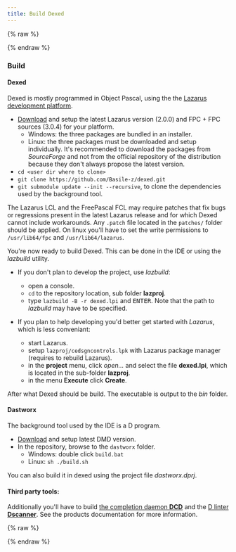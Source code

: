 ```yaml
---
title: Build Dexed
---
```


{% raw %}
<script src="//cdnjs.cloudflare.com/ajax/libs/anchor-js/4.0.0/anchor.min.js"></script>
{% endraw %}

### Build

#### Dexed

Dexed is mostly programmed in Object Pascal, using the the [Lazarus development platform](http://www.lazarus-ide.org/).

* [Download](http://lazarus.freepascal.org/index.php?page=downloads) and setup the latest Lazarus version (2.0.0) and  FPC + FPC sources (3.0.4) for your platform.
    * Windows: the three packages are bundled in an installer.
    * Linux: the three packages must be downloaded and setup individually. It's recommended to download the packages from _SourceForge_ and not from the official repository of the distribution because they don't always propose the latest version.
* `cd <user dir where to clone>`
* `git clone https://github.com/Basile-z/dexed.git`
* `git submodule update --init --recursive`, to clone the dependencies used by the background tool.

The Lazarus LCL and the FreePascal FCL may require patches that fix bugs or regressions present in the latest Lazarus release and for which Dexed cannot include workarounds.
Any `.patch` file located in the `patches/` folder should be applied. On linux you'll have to set the write permissions to `/usr/lib64/fpc` and `/usr/lib64/lazarus`.

You're now ready to build Dexed. This can be done in the IDE or using the _lazbuild_ utility.

* If you don't plan to develop the project, use _lazbuild_:
    * open a console.
    * `cd` to the repository location, sub folder **lazproj**.
    * type `lazbuild -B -r dexed.lpi` and <kbd>ENTER</kbd>. Note that the path to _lazbuild_ may have to be specified.

* If you plan to help developing you'd better get started with _Lazarus_, which is less conveniant:
    * start Lazarus.
    * setup `lazproj/cedsgncontrols.lpk` with Lazarus package manager (requires to rebuild Lazarus).
    * in the **project** menu, click *open...* and select the file **dexed.lpi**, which is located in the sub-folder **lazproj**.
    * in the menu **Execute** click **Create**.

After what Dexed should be build. The executable is output to the _bin_ folder.

#### Dastworx

The background tool used by the IDE is a D program.

* [Download](https://dlang.org/download.html#dmd) and setup latest DMD version.
* In the repository, browse to the `dastworx` folder.
    * Windows: double click `build.bat`
    * Linux: `sh ./build.sh`

You can also build it in dexed using the project file _dastworx.dprj_.

#### Third party tools:

Additionally you'll have to build [the completion daemon **DCD**](https://github.com/dlang-community/DCD#setup) and the [D linter **Dscanner**](https://github.com/dlang-community/Dscanner#building-and-installing).
See the products documentation for more information.

{% raw %}
<script>
anchors.add();
</script>
{% endraw %}
